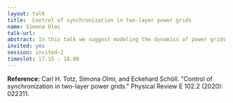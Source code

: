 ```yaml
---
layout: talk
title:  Control of synchronization in two-layer power grids
name: Simona Olmi 
talk-url: 
abstract: In this talk we suggest modeling the dynamics of power grids in terms of a two-layer network, and we use the Italian high-voltage power grid as a proof-of-principle example. The first layer in our model represents the power grid consisting of generators and consumers, while the second layer represents a dynamic communication network that serves as a controller of the first layer. In particular, the dynamics of the power grid is modeled by the Kuramoto model with inertia, while the communication layer provides a control signal P_{i}^{c} for each generator to improve frequency synchronization within the power grid. We propose different realizations of the communication layer topology and different ways to calculate the control signal. Then we conduct a systematic survey of the two-layer system against a multitude of different realistic perturbation scenarios, such as disconnecting generators, increasing demand of consumers, or generators with stochastic power output. When using a control topology that allows all generators to exchange information, we find that a control scheme aimed to minimize the frequency difference between adjacent nodes operates very efficiently even against the worst scenarios with the strongest perturbations.
invited: yes
session: invited-2
timeslot: 17.15 - 18.00
---
```


**Reference:** Carl H. Totz, Simona Olmi, and Eckehard Schöll. "Control of synchronization in two-layer power grids." Physical Review E 102.2 (2020): 022311.
